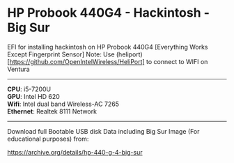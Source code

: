 # HP Probook 440G4 - Hackintosh - Big Sur
EFI for installing hackintosh on HP Probook 440G4 
 [Everything Works Except Fingerprint Sensor]
  Note: Use (heliport)[https://github.com/OpenIntelWireless/HeliPort] to connect to WIFI on Ventura
 <hr></hr>
 
**CPU**: i5-7200U<br>
**GPU**: Intel HD 620<br>
**Wifi**: Intel dual band Wireless-AC 7265<br>
**Ethernet**: Realtek 8111 Network

<hr></hr>
Download full Bootable USB disk Data including Big Sur Image (For educational purposes) from:




https://archive.org/details/hp-440-g-4-big-sur
